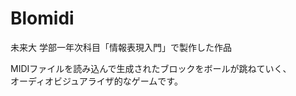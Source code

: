 Blomidi
===
未来大 学部一年次科目「情報表現入門」で製作した作品<br>

MIDIファイルを読み込んで生成されたブロックをボールが跳ねていく、<br>オーディオビジュアライザ的なゲームです。
